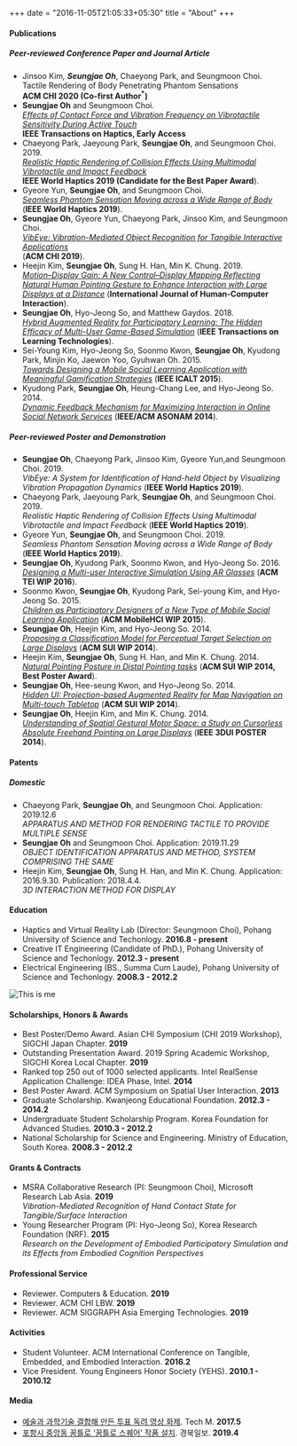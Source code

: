 +++ 
date = "2016-11-05T21:05:33+05:30" 
title = "About" 
+++

#### Publications

##### Peer-reviewed Conference Paper and Journal Article
* Jinsoo Kim<sup>*</sup>, **Seungjae Oh**<sup>*</sup>, Chaeyong Park, and Seungmoon Choi.<br>Tactile Rendering of Body Penetrating Phantom Sensations<br>**ACM CHI 2020 (Co-first Author<sup>*</sup>)** 
* **Seungjae Oh** and Seungmoon Choi.<br>*[Effects of Contact Force and Vibration Frequency on Vibrotactile Sensitivity During Active Touch](https://doi.org/10.1109/TOH.2019.2929521)* <br>**IEEE Transactions on Haptics, Early Access** 
* Chaeyong Park, Jaeyoung Park, **Seungjae Oh**, and Seungmoon Choi. 2019.<br>*[Realistic Haptic Rendering of Collision Effects Using Multimodal Vibrotactile and Impact Feedback](https://doi.org/10.1109/WHC.2019.8816116)* <br>**IEEE World Haptics 2019 (Candidate for the Best Paper Award**). 
* Gyeore Yun, **Seungjae Oh**, and Seungmoon Choi. <br>*[Seamless Phantom Sensation Moving across a Wide Range of Body](https://doi.org/10.1109/WHC.2019.8816104)* (**IEEE World Haptics 2019**).
* **Seungjae Oh**, Gyeore Yun, Chaeyong Park, Jinsoo Kim, and Seungmoon Choi.
<br>*[VibEye: Vibration-Mediated Object Recognition for Tangible Interactive Applications](https://doi.org/10.1145/3290605.3300906)*
<br>(**ACM CHI 2019**).
* Heejin Kim, **Seungjae Oh**, Sung H. Han, Min K. Chung. 2019.<br>*[Motion–Display Gain: A New Control–Display Mapping Reflecting Natural Human Pointing Gesture to Enhance Interaction with Large Displays at a Distance](https://doi.org/10.1080/10447318.2018.1447422)* (**International Journal of Human-Computer Interaction**).
* **Seungjae Oh**, Hyo-Jeong So, and Matthew Gaydos. 2018.<br>*[Hybrid Augmented Reality for Participatory Learning: The Hidden Efficacy of Multi-User Game-Based Simulation](https://doi.org/10.1109/TLT.2017.2750673)* (**IEEE Transactions on Learning Technologies**). 
* Sei-Young Kim, Hyo-Jeong So, Soonmo Kwon, **Seungjae Oh**, Kyudong Park, Minjin Ko, Jaewon Yoo, Gyuhwan Oh. 2015.<br>*[Towards Designing a Mobile Social Learning Application with Meaningful Gamification Strategies](https://doi.org/10.1109/ICALT.2015.23)* (**IEEE ICALT 2015**).
* Kyudong Park, **Seungjae Oh**, Heung-Chang Lee, and Hyo-Jeong So. 2014.<br>*[Dynamic Feedback Mechanism for Maximizing Interaction in Online Social Network Services](https://doi.org/10.1109/ASONAM.2014.6921684)* (**IEEE/ACM ASONAM 2014**).

##### Peer-reviewed Poster and Demonstration
* **Seungjae Oh**, Chaeyong Park, Jinsoo Kim, Gyeore Yun,and Seungmoon Choi. 2019.<br>*VibEye: A System for Identification of Hand-held Object by Visualizing Vibration Propagation Dynamics* (**IEEE World Haptics 2019**).
* Chaeyong Park, Jaeyoung Park, **Seungjae Oh**, and Seungmoon Choi. 2019.<br>*Realistic Haptic Rendering of Collision Effects Using Multimodal Vibrotactile and Impact Feedback* (**IEEE World Haptics 2019**). 
* Gyeore Yun, **Seungjae Oh**, and Seungmoon Choi. 2019.<br>*Seamless Phantom Sensation Moving across a Wide Range of Body* (**IEEE World Haptics 2019**).
* **Seungjae Oh**, Kyudong Park, Soonmo Kwon, and Hyo-Jeong So. 2016.<br>*[Designing a Multi-user Interactive Simulation Using AR Glasses](https://doi.org/10.1145/2839462.2856521)* (**ACM TEI WIP 2016**). 
* Soonmo Kwon, **Seungjae Oh**, Kyudong Park, Sei-young Kim, and Hyo-Jeong So. 2015.<br>*[Children as Participatory Designers of a New Type of Mobile Social Learning Application](https://doi.org/10.1145/2786567.2793712)* (**ACM MobileHCI WIP 2015**). 
* **Seungjae Oh**, Heejin Kim, and Hyo-Jeong So. 2014.<br>*[Proposing a Classification Model for Perceptual Target Selection on Large Displays](https://doi.org/10.1145/2659766.2661216)* (**ACM SUI WIP 2014**). 
* Heejin Kim, **Seungjae Oh**, Sung H. Han, and Min K. Chung. 2014.<br>*[Natural Pointing Posture in Distal Pointing tasks](https://doi.org/10.1145/2659766.2661213)* (**ACM SUI WIP 2014, Best Poster Award**).
* **Seungjae Oh**, Hee-seung Kwon, and Hyo-Jeong So. 2014.<br>*[Hidden UI: Projection-based Augmented Reality for Map Navigation on Multi-touch Tabletop](https://doi.org/10.1145/2659766.2661228)* (**ACM SUI WIP 2014**).
* **Seungjae Oh**, Heejin Kim, and Min K. Chung. 2014.<br>*[Understanding of Spatial Gestural Motor Space: a Study on Cursorless Absolute Freehand Pointing on Large Displays](https://doi.org/10.1109/3DUI.2014.6798873)* (**IEEE 3DUI POSTER 2014**).


#### Patents

##### Domestic
* Chaeyong Park, **Seungjae Oh**, and Seungmoon Choi. Application: 2019.12.6 <br>*APPARATUS AND METHOD FOR RENDERING TACTILE TO PROVIDE MULTIPLE SENSE*
* **Seungjae Oh** and Seungmoon Choi. Application: 2019.11.29 <br>*OBJECT IDENTIFICATION APPARATUS AND METHOD, SYSTEM COMPRISING THE SAME*
* Heejin Kim, **Seungjae Oh**, Sung H. Han, and Min K. Chung. Application: 2016.9.30. Publication: 2018.4.4. <br>*3D INTERACTION METHOD FOR DISPLAY*

#### Education
* Haptics and Virtual Reality Lab (Director: Seungmoon Choi), Pohang University of Science and Techonlogy. **2016.8 - present**
* Creative IT Engineering (Candidate of PhD.), Pohang University of Science and Techonlogy. **2012.3 - present**
* Electrical Engineering (BS., Summa Cum Laude), Pohang University of Science and Techonlogy. **2008.3 - 2012.2**

![This is me][1]

#### Scholarships, Honors & Awards
* Best Poster/Demo Award. Asian CHI Symposium (CHI 2019 Workshop), SIGCHI Japan Chapter. **2019**
* Outstanding Presentation Award. 2019 Spring Academic Workshop, SIGCHI Korea Local Chapter. **2019**
* Ranked top 250 out of 1000 selected applicants. Intel RealSense Application Challenge: IDEA Phase, Intel. **2014**
* Best Poster Award. ACM Symposium on Spatial User Interaction. **2013**
* Graduate Scholarship. Kwanjeong Educational Foundation. **2012.3 - 2014.2**
* Undergraduate Student Scholarship Program. Korea Foundation for Advanced Studies. **2010.3 - 2012.2**
* National Scholarship for Science and Engineering. Ministry of Education, South Korea. **2008.3 - 2012.2**


#### Grants & Contracts
* MSRA Collaborative Research (PI: Seungmoon Choi), Microsoft Research Lab Asia. **2019** <br>*Vibration-Mediated Recognition of Hand Contact State for Tangible/Surface Interaction*
* Young Researcher Program (PI: Hyo-Jeong So), Korea Research Foundation (NRF). **2015** <br>*Research on the Development of Embodied Participatory Simulation and its Effects from Embodied Cognition Perspectives*


#### Professional Service
* Reviewer. Computers & Education. **2019**
* Reviewer. ACM CHI LBW. **2019**
* Reviewer. ACM SIGGRAPH Asia Emerging Technologies. **2019**

#### Activities
* Student Volunteer. ACM International Conference on Tangible, Embedded, and Embodied Interaction. **2016.2**
* Vice President. Young Engineers Honor Society (YEHS). **2010.1 - 2010.12**

#### Media
* [예술과 과학기술 결합해 만든 투표 독려 영상 화제](http://techm.kr/bbs/board.php?bo_table=article&wr_id=3903). Tech M. **2017.5**  
* [포항시 중앙동 꿈틀로 ‘꿈틀로 스퀘어’ 작품 설치](http://www.kyongbuk.co.kr/news/articleView.html?idxno=1059262#09Sk). 경북일보. **2019.4** 


[1]: /img/seungjae.jpg
